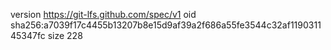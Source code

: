 version https://git-lfs.github.com/spec/v1
oid sha256:a7039f17c4455b13207b8e15d9af39a2f686a55fe3544c32af119031145347fc
size 228
